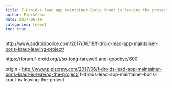```yaml
---
title: F-Droid-s lead app maintainer Boris Kraut is leaving the project
author: PipisCrew
date: 2017-06-19
categories: [news]
toc: true
---
```


http://www.androidpolice.com/2017/06/18/f-droid-lead-app-maintainer-boris-kraut-leaving-project/

https://forum.f-droid.org/t/so-long-farewell-and-goodbye/600

origin - http://www.pipiscrew.com/2017/06/f-droids-lead-app-maintainer-boris-kraut-is-leaving-the-project/ f-droids-lead-app-maintainer-boris-kraut-is-leaving-the-project